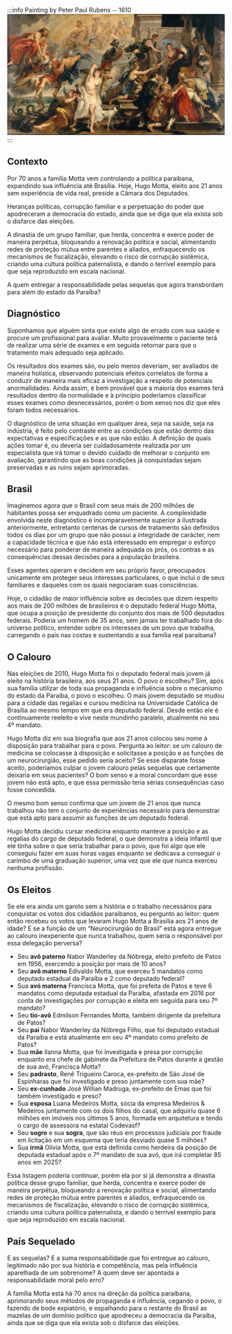 <!-- ---
title: 'Sete Décadas de Controle: O Poder Hereditário na Paraíba'
date: 2025-04-27
author: Thiago Oliveira
gravatar: e0696456a74ae33a0d5cc8961ee7c122b29fc317a4de601d2e34afcec822523d
twitter: '@yackomus'
--- -->

:::info Painting by Peter Paul Rubens ⏤ 1610
![Peter Paul Rubens](/../public/Peter_Paul_Rubens.jpg)
:::

## Contexto

Por 70 anos a família Motta vem controlando a política paraibana, expandindo sua influência até Brasília.
Hoje, Hugo Motta, eleito aos 21 anos sem experiência de vida real, preside a Câmara dos Deputados.

Heranças políticas, corrupção familiar e a perpetuação do poder que apodreceram a democracia do estado, ainda que se diga que ela exista sob o disfarce das eleições.

A dinastia de um grupo familiar, que herda, concentra e exerce poder de maneira perpétua, bloqueando a renovação política e social, alimentando redes de proteção mútua entre parentes e aliados, enfraquecendo os mecanismos de fiscalização, elevando o risco de corrupção sistêmica, criando uma cultura política paternalista, e dando o terrível exemplo para que seja reproduzido em escala nacional.

A quem entregar a responsabilidade pelas sequelas que agora transbordam para além do estado da Paraíba?

## Diagnóstico

Suponhamos que alguém sinta que existe algo de errado com sua saúde e procure um profissional para avaliar. Muito provavelmente o paciente terá de realizar uma série de exames e em seguida retornar para que o tratamento mais adequado seja aplicado.

Os resultados dos exames são, ou pelo menos deveriam, ser avaliados de maneira holística, observando potenciais efeitos correlatos de forma a conduzir de maneira mais eficaz a investigação a respeito de potenciais anormalidades. Ainda assim, é bem provável que a maioria dos exames terá resultados dentro da normalidade e à princípio poderíamos classificar esses exames como desnecessários, porém o bom senso nos diz que eles foram todos necessários.

O diagnóstico de uma situação em qualquer área, seja na saúde, seja na indústria, é feito pelo contraste entre as condições que estão dentro das expectativas e especificações e as que não estão. A definição de quais ações tomar é, ou deveria ser cuidadosamente realizada por um especialista que irá tomar o devido cuidado de melhorar o conjunto em avaliação, garantindo que as boas condições já conquistadas sejam preservadas e as ruins sejam aprimoradas.

## Brasil

Imaginemos agora que o Brasil com seus mais de 200 milhões de habitantes possa ser enquadrado como um paciente. A complexidade envolvida neste diagnóstico é incomparavelmente superior à ilustrada anteriormente, entretanto centenas de cursos de tratamento são definidos todos os dias por um grupo que não possui a integridade de carácter, nem a capacidade técnica e que não está interessado em empregar o esforço necessário para ponderar de maneira adequada os prós, os contras e as consequências dessas decisões para a população brasileira.

Esses agentes operam e decidem em seu próprio favor, preocupados unicamente em proteger seus interesses particulares, o que inclui o de seus familiares e daqueles com os quais negociaram suas consciências.

Hoje, o cidadão de maior influência sobre as decisões que dizem respeito aos mais de 200 milhões de brasileiros é o deputado federal Hugo Motta, que ocupa a posição de presidente do conjunto dos mais de 500 deputados federais. Poderia um homem de 35 anos, sem jamais ter trabalhado fora do universo político, entender sobre os interesses de um povo que trabalha, carregando o país nas costas e sustentando a sua família real paraibana?

## O Calouro

Nas eleições de 2010, Hugo Motta foi o deputado federal mais jovem já eleito na história brasileira, aos seus 21 anos. O povo o escolheu? Sim, após sua família utilizar de toda sua propaganda e influência sobre o mecanismo do estado da Paraíba, o povo o escolheu. O mais jovem deputado se mudou para a cidade das regalias e cursou medicina na Universidade Católica de Brasília ao mesmo tempo em que era deputado federal. Desde então ele é continuamente reeleito e vive neste mundinho paralelo, atualmente no seu 4º mandato.

Hugo Motta diz em sua biografia que aos 21 anos colocou seu nome à disposição para trabalhar para o povo. Pergunta ao leitor: se um calouro de medicina se colocasse à disposição e solicitasse a posição e as funções de um neurocirurgião, esse pedido seria aceito? Se esse disparate fosse aceito, poderíamos culpar o jovem calouro pelas sequelas que certamente deixaria em seus pacientes? O bom senso e a moral concordam que esse jovem não está apto, e que essa permissão teria sérias consequências caso fosse concedida.

O mesmo bom senso confirma que um jovem de 21 anos que nunca trabalhou não tem o conjunto de experiências necessário para demonstrar que está apto para assumir as funções de um deputado federal.

Hugo Motta decidiu cursar medicina enquanto manteve a posição e as regalias do cargo de deputado federal, o que demonstra a ideia infantil que ele tinha sobre o que seria trabalhar para o povo, que foi algo que ele conseguiu fazer em suas horas vagas enquanto se dedicava a conseguir o carimbo de uma graduação superior, uma vez que ele que nunca exerceu nenhuma profissão.

## Os Eleitos

Se ele era ainda um garoto sem a história e o trabalho necessários para conquistar os votos dos cidadãos paraibanos, eu pergunto ao leitor: quem então recebeu os votos que levaram Hugo Motta a Brasília aos 21 anos de idade? E se a função de um “Neurocirurgião do Brasil” está agora entregue ao calouro inexperiente que nunca trabalhou, quem seria o responsável por essa delegação perversa?

- Seu **avô paterno** Nabor Wanderley da Nóbrega, eleito prefeito de Patos em 1956, exercendo a posição por mais de 10 anos?
- Seu **avô materno** Edivaldo Motta, que exerceu 5 mandatos como deputado estadual da Paraíba e 2 como deputado federal?
- Sua **avó materna** Francisca Motta, que foi prefeita de Patos e teve 6 mandatos como deputada estadual da Paraíba, afastada em 2016 por conta de investigações por corrupção e eleita em seguida para seu 7º mandato?
- Seu **tio-avô** Edmilson Fernandes Motta, também dirigente da prefeitura de Patos?
- Seu **pai** Nabor Wanderley da Nóbrega Filho, que foi deputado estadual da Paraíba e está atualmente em seu 4º mandato como prefeito de Patos?
- Sua **mãe** Ilanna Motta, que foi investigada e presa por corrupção enquanto era chefe de gabinete da Prefeitura de Patos durante a gestão de sua avó, Francisca Motta?
- Seu **padrasto**, Renê Trigueiro Caroca, ex-prefeito de São José de Espinharas que foi investigado e preso juntamente com sua mãe?
- Seu **ex-cunhado** José Willian Madruga, ex-prefeito de Emas que foi também investigado e preso?
- Sua **esposa** Luana Medeiros Motta, sócia da empresa Medeiros & Medeiros juntamente com os dois filhos do casal, que adquiriu quase 6 milhões em imóveis nos últimos 5 anos, formada em arquitetura e tendo o cargo de assessora na estatal Codevasf?
- Seu **sogro** e sua **sogra**, que são réus em processos judiciais por fraude em licitação em um esquema que teria desviado quase 5 milhões?
- Sua **irmã** Olívia Motta, que está definida como herdeira da posição de deputada estadual após o 7º mandato de sua avó, que irá completar 85 anos em 2025?

Essa listagem poderia continuar, porém ela por si já demonstra a dinastia política desse grupo familiar, que herda, concentra e exerce poder de maneira perpétua, bloqueando a renovação política e social, alimentando redes de proteção mútua entre parentes e aliados, enfraquecendo os mecanismos de fiscalização, elevando o risco de corrupção sistêmica, criando uma cultura política paternalista, e dando o terrível exemplo para que seja reproduzido em escala nacional.

## País Sequelado

E as sequelas? E a suma responsabilidade que foi entregue ao calouro, legitimado não por sua história e competência, mas pela influência aparelhada de um sobrenome? A quem deve ser apontada a responsabilidade moral pelo erro?

A família Motta está há 70 anos na direção da política paraibana, aprimorando seus métodos de propaganda e influência, cegando o povo, o fazendo de bode expiatório, e espalhando para o restante do Brasil as mazelas de um domínio político que apodreceu a democracia da Paraíba, ainda que se diga que ela exista sob o disfarce das eleições.